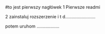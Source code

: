 #to jest pierwszy nagłówek
1 Pierwsze readmi 



2 zainstaluj rozszerzenie i t d........................


potem uruhom ..................  